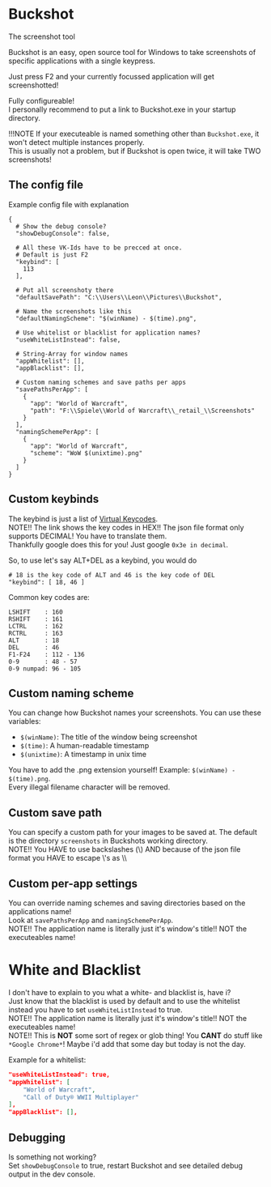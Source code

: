 # Buckshot
The screenshot tool

Buckshot is an easy, open source tool for Windows to take screenshots of specific applications with a single keypress.  

Just press F2 and your currently focussed application will get screenshotted!

Fully configureable!  
I personally recommend to put a link to Buckshot.exe in your startup directory.

!!!NOTE If your executeable is named something other than `Buckshot.exe`, it won't detect multiple instances properly.  
This is usually not a problem, but if Buckshot is open twice, it will take TWO screenshots!


## The config file

Example config file with explanation
```
{
  # Show the debug console?
  "showDebugConsole": false,

  # All these VK-Ids have to be precced at once.
  # Default is just F2
  "keybind": [
    113
  ],

  # Put all screenshoty there
  "defaultSavePath": "C:\\Users\\Leon\\Pictures\\Buckshot",

  # Name the screenshots like this
  "defaultNamingScheme": "$(winName) - $(time).png",

  # Use whitelist or blacklist for application names?
  "useWhiteListInstead": false,

  # String-Array for window names
  "appWhitelist": [],
  "appBlacklist": [],

  # Custom naming schemes and save paths per apps
  "savePathsPerApp": [
	{
	  "app": "World of Warcraft",
	  "path": "F:\\Spiele\\World of Warcraft\\_retail_\\Screenshots"
	}
  ],
  "namingSchemePerApp": [
	{
	  "app": "World of Warcraft",
	  "scheme": "WoW $(unixtime).png"
	}
  ]
}
```

## Custom keybinds
The keybind is just a list of [Virtual Keycodes](https://docs.microsoft.com/en-us/windows/win32/inputdev/virtual-key-codes).  
NOTE!! The link shows the key codes in HEX!! The json file format only supports DECIMAL! You have to translate them.  
Thankfully google does this for you! Just google `0x3e in decimal`.  

So, to use let's say ALT+DEL as a keybind, you would do
```
# 18 is the key code of ALT and 46 is the key code of DEL
"keybind": [ 18, 46 ]
```

Common key codes are:
```
LSHIFT    : 160
RSHIFT    : 161
LCTRL     : 162
RCTRL     : 163
ALT       : 18
DEL       : 46
F1-F24    : 112 - 136
0-9       : 48 - 57
0-9 numpad: 96 - 105
```

## Custom naming scheme
You can change how Buckshot names your screenshots. You can use these variables:
* `$(winName)`: The title of the window being screenshot
* `$(time)`: A human-readable timestamp
* `$(unixtime)`: A timestamp in unix time

You have to add the .png extension yourself! Example: `$(winName) - $(time).png`.  
Every illegal filename character will be removed.

## Custom save path
You can specify a custom path for your images to be saved at. The default is the directory `screenshots` in Buckshots working directory.  
NOTE!! You HAVE to use backslashes (\\) AND because of the json file format you HAVE to escape \\'s as \\\\

## Custom per-app settings
You can override naming schemes and saving directories based on the applications name!  
Look at `savePathsPerApp` and `namingSchemePerApp`.  
NOTE!! The application name is literally just it's window's title!! NOT the executeables name!

# White and Blacklist
I don't have to explain to you what a white- and blacklist is, have i?  
Just know that the blacklist is used by default and to use the whitelist instead you have to set `useWhiteListInstead` to true.  
NOTE!! The application name is literally just it's window's title!! NOT the executeables name!  
NOTE!! This is **NOT** some sort of regex or glob thing! You **CANT** do stuff like `*Google Chrome*`!  Maybe i'd add that some day but today is not the day.

Example for a whitelist:
```json
"useWhiteListInstead": true,
"appWhitelist": [
    "World of Warcraft",
    "Call of Duty® WWII Multiplayer"
],
"appBlacklist": [],
```

## Debugging
Is something not working?  
Set `showDebugConsole` to true, restart Buckshot and see detailed debug output in the dev console.
